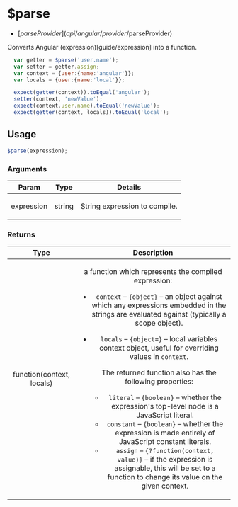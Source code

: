 



# $parse


* [$parseProvider](api/angular/provider/$parseProvider)








Converts Angular (expression)[guide/expression] into a function.

```js
  var getter = $parse('user.name');
  var setter = getter.assign;
  var context = {user:{name:'angular'}};
  var locals = {user:{name:'local'}};

  expect(getter(context)).toEqual('angular');
  setter(context, 'newValue');
  expect(context.user.name).toEqual('newValue');
  expect(getter(context, locals)).toEqual('local');
```







  

## Usage
```js
$parse(expression);
```





### Arguments

| Param | Type | Details |
| :--: | :--: | :--: |
| expression | string | <p>String expression to compile.</p>  |

### Returns

| Type | Description |
| :--: | :--: |
| function(context, locals) | <p>a function which represents the compiled expression:</p> <ul> <li><code>context</code> – <code>{object}</code> – an object against which any expressions embedded in the strings are evaluated against (typically a scope object).</li> <li><p><code>locals</code> – <code>{object=}</code> – local variables context object, useful for overriding values in <code>context</code>.</p> <p>The returned function also has the following properties:</p> <ul> <li><code>literal</code> – <code>{boolean}</code> – whether the expression&#39;s top-level node is a JavaScript literal.</li> <li><code>constant</code> – <code>{boolean}</code> – whether the expression is made entirely of JavaScript constant literals.</li> <li><code>assign</code> – <code>{?function(context, value)}</code> – if the expression is assignable, this will be set to a function to change its value on the given context.</li> </ul> </li> </ul>  |








